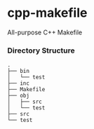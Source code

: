 # cpp-makefile
All-purpose C++ Makefile

### Directory Structure
    .
    ├── bin
    │   └── test
    ├── inc
    ├── Makefile
    ├── obj
    │   ├── src
    │   └── test
    ├── src
    └── test

